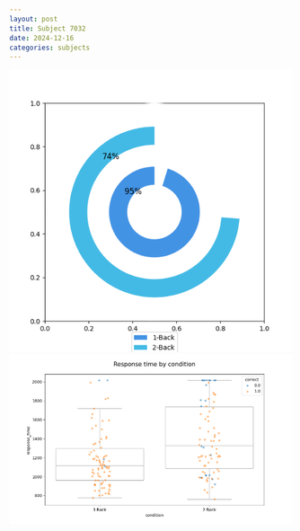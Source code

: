 ```yaml
---
layout: post
title: Subject 7032
date: 2024-12-16
categories: subjects
---
```


![](data/7032/run-5/7032_accuracy_by_condition.png)
![](data/7032/run-5/7032_response_time_by_condition.png)
